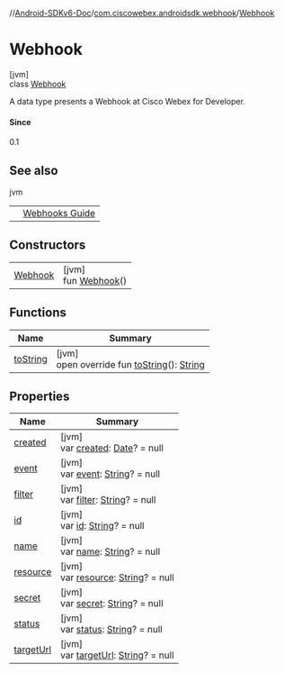 //[Android-SDKv6-Doc](../../../index.md)/[com.ciscowebex.androidsdk.webhook](../index.md)/[Webhook](index.md)

# Webhook

[jvm]\
class [Webhook](index.md)

A data type presents a Webhook at Cisco Webex for Developer.

#### Since

0.1

## See also

jvm

| | |
|---|---|
|  | [Webhooks Guide](https://developer.webex.com/docs/api/guides/webhooks) |

## Constructors

| | |
|---|---|
| [Webhook](-webhook.md) | [jvm]<br>fun [Webhook](-webhook.md)() |

## Functions

| Name | Summary |
|---|---|
| [toString](to-string.md) | [jvm]<br>open override fun [toString](to-string.md)(): [String](https://kotlinlang.org/api/latest/jvm/stdlib/kotlin/-string/index.html) |

## Properties

| Name | Summary |
|---|---|
| [created](created.md) | [jvm]<br>var [created](created.md): [Date](https://docs.oracle.com/javase/8/docs/api/java/util/Date.html)? = null |
| [event](event.md) | [jvm]<br>var [event](event.md): [String](https://kotlinlang.org/api/latest/jvm/stdlib/kotlin/-string/index.html)? = null |
| [filter](filter.md) | [jvm]<br>var [filter](filter.md): [String](https://kotlinlang.org/api/latest/jvm/stdlib/kotlin/-string/index.html)? = null |
| [id](id.md) | [jvm]<br>var [id](id.md): [String](https://kotlinlang.org/api/latest/jvm/stdlib/kotlin/-string/index.html)? = null |
| [name](name.md) | [jvm]<br>var [name](name.md): [String](https://kotlinlang.org/api/latest/jvm/stdlib/kotlin/-string/index.html)? = null |
| [resource](resource.md) | [jvm]<br>var [resource](resource.md): [String](https://kotlinlang.org/api/latest/jvm/stdlib/kotlin/-string/index.html)? = null |
| [secret](secret.md) | [jvm]<br>var [secret](secret.md): [String](https://kotlinlang.org/api/latest/jvm/stdlib/kotlin/-string/index.html)? = null |
| [status](status.md) | [jvm]<br>var [status](status.md): [String](https://kotlinlang.org/api/latest/jvm/stdlib/kotlin/-string/index.html)? = null |
| [targetUrl](target-url.md) | [jvm]<br>var [targetUrl](target-url.md): [String](https://kotlinlang.org/api/latest/jvm/stdlib/kotlin/-string/index.html)? = null |
